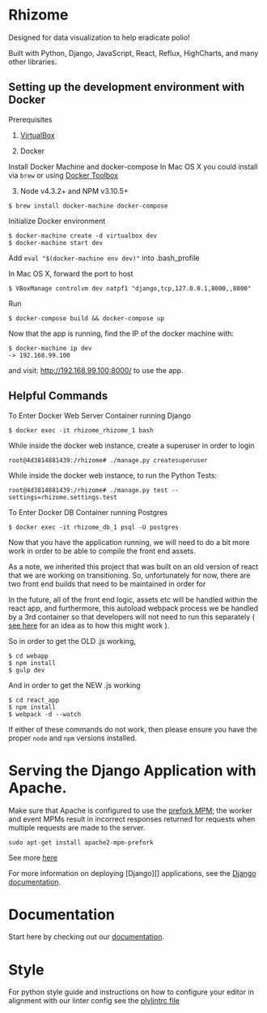 # Rhizome
Designed for data visualization to help eradicate polio!

Built with Python, Django, JavaScript, React, Reflux, HighCharts, and many other libraries.

## Setting up the development environment with Docker #

Prerequisites

1. [VirtualBox](http://download.virtualbox.org/virtualbox/5.0.26/VirtualBox-5.0.26-108824-OSX.dmg)


2. Docker

Install Docker Machine and docker-compose In Mac OS X you could install via `brew` or using [Docker Toolbox](https://www.docker.com/products/docker-toolbox)

3. Node v4.3.2+ and NPM v3.10.5+

```
$ brew install docker-machine docker-compose
```
Initialize Docker environment

```
$ docker-machine create -d virtualbox dev
$ docker-machine start dev
```
Add `eval "$(docker-machine env dev)"` into .bash_profile

In Mac OS X, forward the port to host

```
$ VBoxManage controlvm dev natpf1 "django,tcp,127.0.0.1,8000,,8000"
```
<!-- Navigate to repository directory, de-comment Line.8 `ENV CHINESE_LOCAL_PIP_CONFIG="--index-url http://pypi.douban.com/simple --trusted-host pypi.douban.com"` to use Chinese pip mirror. -->

Run

```
$ docker-compose build && docker-compose up
```

Now that the app is running, find the IP of the docker machine with:

```
$ docker-machine ip dev
-> 192.168.99.100
```

and visit: http://192.168.99.100:8000/ to use the app.

## Helpful Commands


To Enter Docker Web Server Container running Django

```
$ docker exec -it rhizome_rhizome_1 bash
```

While inside the docker web instance, create a superuser in order to login

```
root@4d3814881439:/rhizome# ./manage.py createsuperuser
```

While inside the docker web instance, to run the Python Tests:

```
root@4d3814881439:/rhizome# ./manage.py test --settings=rhizome.settings.test
```

To Enter Docker DB Container running Postgres

```
$ docker exec -it rhizome_db_1 psql -U postgres
```

Now that you have the application running, we will need to do a bit more work in
order to be able to compile the front end assets.  

As a note, we inherited this project that was built on an old version of react that we are working on transitioning.  So, unfortunately for now, there are two front end builds that need to be maintained in order for

In the future, all of the front end logic, assets etc will be handled within the react app, and furthermore, this autoload webpack process we be handled by a 3rd container so that developers will not need to run this separately ( [see here](https://hharnisc.github.io/2015/09/16/developing-inside-docker-containers-with-osx.html) for an idea as to how this might work ).

So in order to get the OLD .js working,  

```
$ cd webapp
$ npm install
$ gulp dev
```

And in order to get the NEW .js working

```
$ cd react_app
$ npm install
$ webpack -d --watch
```

If either of these commands do not work, then please ensure you have the proper `node` and `npm` versions installed.

# Serving the Django Application with Apache.

Make sure that Apache is configured to use the
[prefork MPM](https://httpd.apache.org/docs/2.4/mpm.html); the worker and event
MPMs result in incorrect responses returned for requests when multiple requests
are made to the server.

```
sudo apt-get install apache2-mpm-prefork
```

See more [here](http://codebucket.co.in/apache-prefork-mpm-configuration/)

For more information on deploying [Django][] applications, see the
[Django documentation](https://docs.djangoproject.com/en/1.8/howto/deployment/wsgi/).


# Documentation
Start here by checking out our [documentation](http://unicef.github.io/rhizome/).

# Style
For python style guide and instructions on how to configure your editor in alignment with our linter config see the [plylintrc file](https://github.com/unicef/rhizome/blob/dev/rhizome/pylintrc)
